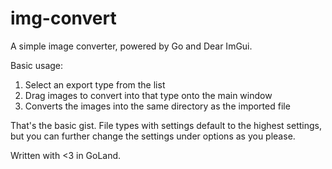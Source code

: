 # img-convert
A simple image converter, powered by Go and Dear ImGui.

Basic usage:
1. Select an export type from the list
2. Drag images to convert into that type onto the main window
3. Converts the images into the same directory as the imported file

That's the basic gist. File types with settings default to the highest settings, but you can further change the
settings under options as you please.

Written with <3 in GoLand.
